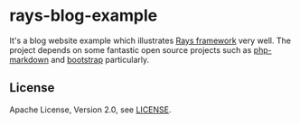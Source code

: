 rays-blog-example
========
It's a blog website example which illustrates [Rays framework](https://github.com/Raysmond/Rays) very well. The project depends on some fantastic open source projects such as [php-markdown](https://github.com/michelf/php-markdown) and [bootstrap](http://getbootstrap.com/) particularly.

## License
Apache License, Version 2.0, see [LICENSE](https://github.com/Raysmond/Raysmond/blob/master/LICENSE).
